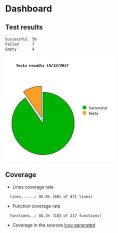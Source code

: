 Dashboard
=========

Test results
------------
```
Successful  50
Failed      7
Empty       4
```
![](tests.png)

Coverage
--------

- Lines coverage rate
```
  lines......: 92.0% (801 of 871 lines)
```

- Function coverage rate
```
  functions..: 84.3% (183 of 217 functions)
```

- Coverage in the sources
  [lcov generated](http://lionel.draghi.free.fr/Archicheck/lcov/index.html)
